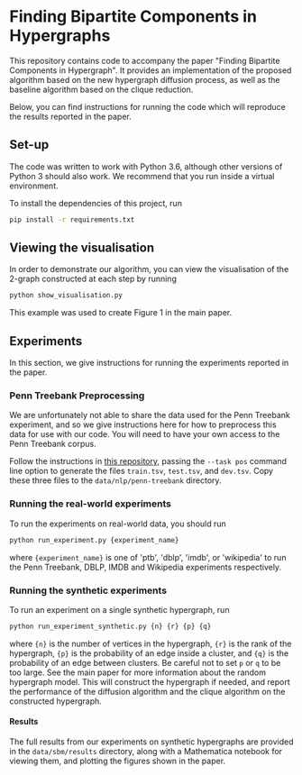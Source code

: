 # Finding Bipartite Components in Hypergraphs
This repository contains code to accompany the paper "Finding Bipartite Components in Hypergraph".
It provides an implementation of the proposed algorithm based on the new hypergraph diffusion process,
as well as the baseline algorithm based on the clique reduction.

Below, you can find instructions for running the code which will reproduce the results reported
in the paper.

## Set-up
The code was written to work with Python 3.6, although other versions of Python 3 
should also work.
We recommend that you run inside a virtual environment.

To install the dependencies of this project, run
```bash
pip install -r requirements.txt
```

## Viewing the visualisation
In order to demonstrate our algorithm, you can view the visualisation of the 2-graph
constructed at each step by running
```bash
python show_visualisation.py
```
This example was used to create Figure 1 in the main paper.

## Experiments
In this section, we give instructions for running the experiments reported in the paper.

### Penn Treebank Preprocessing
We are unfortunately not able to share the data used for the Penn Treebank experiment,
and so we give instructions here for how to preprocess this
data for use with our code. 
You will need to have your own access to the Penn Treebank corpus.

Follow the instructions in [this repository](https://github.com/hankcs/TreebankPreprocessing), passing
the ```--task pos``` command line option to
generate the files ```train.tsv```, ```test.tsv```, and ```dev.tsv```.
Copy these three files to the ```data/nlp/penn-treebank``` directory.

### Running the real-world experiments
To run the experiments on real-world data, you should run
```bash
python run_experiment.py {experiment_name}
```
where ```{experiment_name}``` is one of 'ptb', 'dblp', 'imdb', or 'wikipedia' to run the
Penn Treebank, DBLP, IMDB and Wikipedia experiments respectively.

### Running the synthetic experiments
To run an experiment on a single synthetic hypergraph, run
```bash
python run_experiment_synthetic.py {n} {r} {p} {q}
```
where ```{n}``` is the number of vertices in the hypergraph, ```{r}``` is the rank of
the hypergraph, ```{p}``` is the probability of an edge inside a cluster, and
```{q}``` is the probability of an edge between clusters.
Be careful not to set ```p``` or ```q``` to be too large.
See the main paper for more information about the random hypergraph model.
This will construct the hypergraph if needed, and report the performance of
the diffusion algorithm and
the clique algorithm on the constructed hypergraph.

#### Results
The full results from our experiments on synthetic hypergraphs are provided in the ```data/sbm/results```
directory, along with a Mathematica notebook for viewing them, and plotting the figures
shown in the paper.